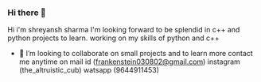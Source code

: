### Hi there 👋
Hi i'm shreyansh sharma
I'm looking forward to be splendid in c++ and python projects to learn.
working on my skills of python and c++
- 💞️ I’m looking to collaborate on small projects and to learn more
contact me anytime on  mail id (frankenstein030802@gmail.com) instagram (the_altruistic_cub) watsapp (9644911453)

